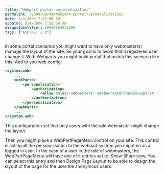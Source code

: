 ```yaml
---
title: "Webpart portal personalization"
permalink: /2004/08/04/Webpart-portal-personalization/
date: 8/4/2004 7:52:00 AM
updated: 8/4/2004 7:52:00 AM
disqusIdentifier: 20040804075200
tags: ["ASP.NET 2.0"]
---
```

In some portal scenarios you might want to have only webmaster(s) manage the layout of the site. So your goal is to avoid that a registered user change it.
With Webparts you might build portal that match this scenario like this:
Add to you web.config:

```xml
<system.web>
    ...
    <webParts>
        <personalization>
            <authorization>
                <allow roles="webmasters" verbs="enterSharedScope"/>
            </authorization>
        </personalization>
    </webParts>
    ...
</system.web>
```

This configuration set that only users with the role webmaster might change the layout.

Then you might place a WebPartPageMenu control on your site. This control is listing all the personalisation to the webpart system you might do as a logged in user. In the case of a user in the role of webmasters, the WebPartPageMenu will have one of it entries set to: Show Share view.
You can select this entry and then Design Page Layout to be able to design the layout of the page for the user the anonymous users.